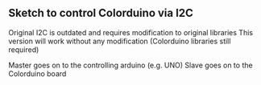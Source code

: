 ## Sketch to control Colorduino via I2C

Original I2C is outdated and requires modification to original libraries
This version will work without any modification (Colorduino libraries still required)

Master goes on to the controlling arduino (e.g. UNO)
Slave goes on to the Colorduino board
